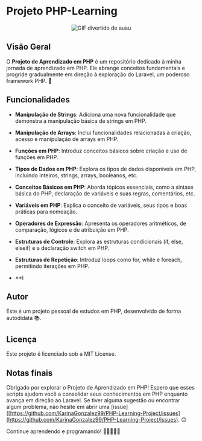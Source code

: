 # Projeto PHP-Learning
<p align="center">
  <img src="https://media.tenor.com/9X-I0mcc_OgAAAAC/dog-funny.gif" alt="GIF divertido de auau"/>
</p>

## Visão Geral
O **Projeto de Aprendizado em PHP** é um repositório dedicado à minha jornada de aprendizado em PHP. Ele abrange conceitos fundamentais e progride gradualmente em direção à exploração do Laravel, um poderoso framework PHP. 🚀

## Funcionalidades
- **Manipulação de Strings**: Adiciona uma nova funcionalidade que demonstra a manipulação básica de strings em PHP.
- **Manipulação de Arrays**: Inclui funcionalidades relacionadas à criação, acesso e manipulação de arrays em PHP.
- **Funções em PHP**: Introduz conceitos básicos sobre criação e uso de funções em PHP.
- **Tipos de Dados em PHP**: Explora os tipos de dados disponíveis em PHP, incluindo inteiros, strings, arrays, booleanos, etc.
- **Conceitos Básicos em PHP**: Aborda tópicos essenciais, como a sintaxe básica do PHP, declaração de variáveis e suas regras, comentários, etc.
- **Variáveis em PHP**: Explica o conceito de variáveis, seus tipos e boas práticas para nomeação.
- **Operadores de Expressão**: Apresenta os operadores aritméticos, de comparação, lógicos e de atribuição em PHP.
- **Estruturas de Controle**: Explora as estruturas condicionais (if, else, elseif) e a declaração switch em PHP.
- **Estruturas de Repetição**: Introduz loops como for, while e foreach, permitindo iterações em PHP.

- **I

## Autor
Este é um projeto pessoal de estudos em PHP, desenvolvido de forma autodidata 📚.

## Licença
Este projeto é licenciado sob a MIT License.

## Notas finais
Obrigado por explorar o Projeto de Aprendizado em PHP! Espero que esses scripts ajudem você a consolidar seus conhecimentos em PHP enquanto avança em direção ao Laravel. Se tiver alguma sugestão ou encontrar algum problema, não hesite em abrir uma [issue]([https://github.com/KarinaGonzalez99/PHP-Learning-Project/issues](https://github.com/KarinaGonzalez99/PHP-Learning-Project/issues). 😊

Continue aprendendo e programando! 🎉👩‍💻👨‍💻
